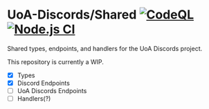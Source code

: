 # UoA-Discords/Shared [![CodeQL](https://github.com/UoA-Discords/shared/actions/workflows/codeql-analysis.yml/badge.svg)](https://github.com/UoA-Discords/shared/actions/workflows/codeql-analysis.yml)[![Node.js CI](https://github.com/UoA-Discords/shared/actions/workflows/node.js.yml/badge.svg)](https://github.com/UoA-Discords/shared/actions/workflows/node.js.yml)

Shared types, endpoints, and handlers for the UoA Discords project.

This repository is currently a WIP.

-   [X] Types
-   [X] Discord Endpoints
-   [ ] UoA Discords Endpoints
-   [ ] Handlers(?)
